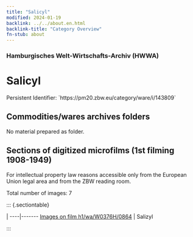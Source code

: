 ```yaml
---
title: "Salicyl"
modified: 2024-01-19
backlink: ../../about.en.html
backlink-title: "Category Overview"
fn-stub: about
---
```


### Hamburgisches Welt-Wirtschafts-Archiv (HWWA)

# Salicyl

<div class="hint">Persistent Identifier: `https://pm20.zbw.eu/category/ware/i/143809`</div>







## Commodities/wares archives folders





No material prepared as folder.



<a id="filmsections" />

## Sections of digitized microfilms (1st filming 1908-1949)

<p>For intellectual property law reasons accessible only from the European Union legal area and from the ZBW reading room.</p>



<p>Total number of images: 7</p>




::: {.sectiontable}

 | 
----|-------
<a class="btn" href="https://pm20.zbw.eu/film/h1/wa/W0376H/0864" rel="nofollow">Images on film h1/wa/W0376H/0864</a> | Salizyl


:::
















